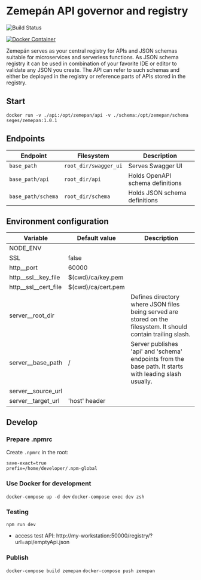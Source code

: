 # Zemepán API governor and registry

![Build Status](https://travis-ci.org/seges/zemepan.svg?branch=master)

[![Docker Container](http://dockeri.co/image/seges/zemepan)](https://registry.hub.docker.com/u/seges/zemepan/)

Zemepán serves as your central registry for APIs and JSON schemas suitable for microservices and serverless functions. As JSON schema registry it can be used in combination of your favorite IDE or editor to validate any JSON you create. The API can refer to such schemas and either be deployed in the registry or reference parts of APIs stored in the registry.

## Start

`docker run -v ./api:/opt/zemepan/api -v ./schema:/opt/zemepan/schema seges/zemepan:1.0.1`

## Endpoints

| Endpoint           | Filesystem            | Description
| ------------------ | --------------------- | ------------
| `base_path`        | `root_dir/swagger_ui` | Serves Swagger UI
| `base_path/api`    | `root_dir/api`        | Holds OpenAPI schema definitions
| `base_path/schema` | `root_dir/schema`     | Holds JSON schema definitions


## Environment configuration

| Variable                     | Default value      | Description
| -----------------------------| ------------------ | ------------------
| NODE_ENV                     |                    |
| SSL                          | false              |
| http__port                   | 60000              |
| http__ssl__key_file          | $(cwd)/ca/key.pem  |
| http__ssl__cert_file         | $(cwd)/ca/cert.pem |
| server__root_dir             | <empty>            | Defines directory where JSON files being served are stored on the filesystem. It should contain trailing slash.
| server__base_path            | /                  | Server publishes 'api' and 'schema' endpoints from the base path. It starts with leading slash usually.
| server__source_url           |                    |
| server__target_url           | 'host' header      |

## Develop

### Prepare .npmrc

Create `.npmrc` in the root:

```
save-exact=true
prefix=/home/developer/.npm-global
```

### Use Docker for development

`docker-compose up -d dev`
`docker-compose exec dev zsh`

### Testing

`npm run dev`

* access test API: http://my-workstation:50000/registry/?url=api/emptyApi.json

### Publish

`docker-compose build zemepan`
`docker-compose push zemepan`

